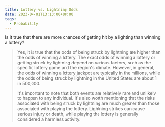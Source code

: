 ```yaml
---
title: Lottery vs. Lightning Odds
date: 2023-04-01T13:13:00+08:00
tags:
  - Probability
---
```

Is it true that there are more chances of getting hit by a lighting than winning a lottery?

> Yes, it is true that the odds of being struck by lightning are higher than the odds of winning a lottery. The exact odds of winning a lottery or getting struck by lightning depend on various factors, such as the specific lottery game and the region's climate. However, in general, the odds of winning a lottery jackpot are typically in the millions, while the odds of being struck by lightning in the United States are about 1 in 500,000.
> 
> It's important to note that both events are relatively rare and unlikely to happen to any individual. It's also worth mentioning that the risks associated with being struck by lightning are much greater than those associated with playing the lottery. Lightning strikes can cause serious injury or death, while playing the lottery is generally considered a harmless activity.
